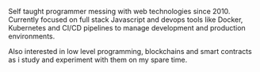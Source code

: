 Self taught programmer messing with web technologies since 2010. Currently focused on full stack Javascript and devops tools like Docker, Kubernetes and CI/CD pipelines to manage development and production environments.

Also interested in low level programming, blockchains and smart contracts as i study and experiment with them on my spare time.
